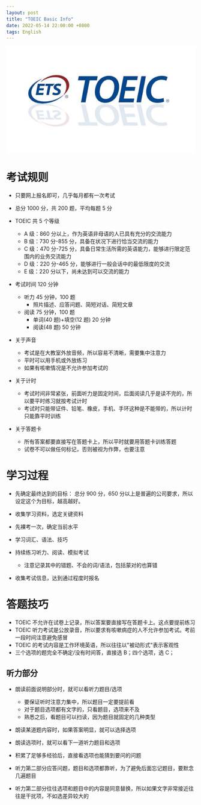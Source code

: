 ```yaml
---
layout: post
title: "TOEIC Basic Info"
date: 2022-05-14 22:00:00 +0800
tags: English
---
```


![TOEIC](/assets/images/2022-04-23-TOEIC_vocabulary_1.jpg)

# 考试规则

- 只要网上报名即可，几乎每月都有一次考试

- 总分 1000 分，共 200 题，平均每题 5 分

- TOEIC 共 5 个等级

  - A 级：860 分以上，作为英语非母语的人已具有充分的交流能力
  - B 级：730 分-855 分，具备在状况下进行恰当交流的能力
  - C 级：470 分-725 分，具备日常生活所需的英语能力，能够进行限定范围内的业务交流能力
  - D 级：220 分-465 分，能够进行一般会话中的最低限度的交流
  - E 级：220 分以下，尚未达到可以交流的能力

- 考试时间 120 分钟

  - 听力 45 分钟，100 题
    - 照片描述、应答问题、简短对话、简短文章
  - 阅读 75 分钟，100 题
    - 单词(40 题)+填空(12 题) 20 分钟
    - 阅读(48 题) 50 分钟

- 关于声音

  - 考试是在大教室外放音频，所以容易不清晰，需要集中注意力
  - 平时可以用手机或外放练习
  - 如果有咳嗽情况是不允许参加考试的

- 关于计时

  - 考试时间非常紧张，前面听力是固定时间，后面阅读几乎是读不完的，所以要平时练习就按考试计时
  - 考试时只能带证件、铅笔、橡皮，手机、手环这种是不能带的，所以计时只能靠平时训练

- 关于答题卡
  - 所有答案都要直接写在答题卡上，所以平时就要用答题卡训练答题
  - 试卷不可以做任何标记，否则被视为作弊，也要注意

# 学习过程

- 先确定最终达到的目标：
  总分 900 分，650 分以上是普遍的公司要求，所以设定这个为目标，越高越好。

- 收集学习资料，选定关键资料

- 先裸考一次，确定当前水平

- 学习词汇、语法、技巧

- 持续练习听力、阅读、模拟考试

  - 注意记录其中的错题、不会的词/语法，包括蒙对的也算错

- 收集考试信息，达到通过程度时报名

# 答题技巧

- TOEIC 不允许在试卷上记录，所以答案要直接写在答题卡上。这点要提前练习
- TOEIC 听力考试是公放录音，所以要求有咳嗽病症的人不允许参加考试。考前一段时间注意避免感冒
- TOEIC 的考试内容是工作环境英语，所以往往以"被动形式"表示客观性
- 三个选项的题完全不确定/没有时间答，直接选 B；四个选项，选 C；

## 听力部分

- 朗读前面说明部分时，就可以看听力题目/选项
  - 要保证听时注意力集中，所以题目一定要提前看
  - 对于题目选项都有文字的，只看题目，选项来不及
  - 熟悉之后，看题目可以扫读，因为题目就固定的几种类型
- 朗读某道题内容时，如果答案明显，就可以选择选项
- 朗读选项时，就可以看下一道听力题目和选项
- 积累了足够多经验后，直接看选项也能猜到要问的问题

- 听力第二部分应答问题，题目和选项都靠听，为了避免后面忘记题目，要默念几遍题目
- 听力第二部分往往选项和题目中的内容是同意替换，所以如果文字非常接近往往是干扰项，不如选差异较大的
